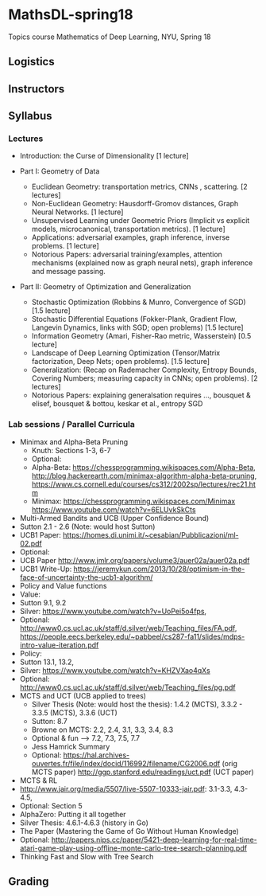 # MathsDL-spring18
Topics course Mathematics of Deep Learning, NYU, Spring 18

## Logistics


## Instructors




## Syllabus

### Lectures

*  Introduction: the Curse of Dimensionality [1 lecture]


* Part I: Geometry of Data
  * Euclidean Geometry: transportation metrics, CNNs , scattering. [2 lectures]
  * Non-Euclidean Geometry: Hausdorff-Gromov distances, Graph Neural Networks. [1 lecture]
  * Unsupervised Learning under Geometric Priors (Implicit vs explicit models, microcanonical, transportation metrics). [1 lecture]
  * Applications: adversarial examples, graph inference, inverse problems. [1 lecture]
  * Notorious Papers: adversarial training/examples, attention mechanisms (explained now as graph neural nets), graph inference and message passing.

* Part II: Geometry of Optimization and Generalization
  * Stochastic Optimization (Robbins & Munro, Convergence of SGD) [1.5 lecture]
  * Stochastic Differential Equations (Fokker-Plank, Gradient Flow, Langevin Dynamics, links with SGD; open problems) [1.5 lecture]
  * Information Geometry (Amari, Fisher-Rao metric, Wasserstein) [0.5 lecture]
  * Landscape of Deep Learning Optimization (Tensor/Matrix factorization, Deep Nets; open problems). [1.5 lecture]
  * Generalization: (Recap on Rademacher Complexity, Entropy Bounds, Covering Numbers; measuring capacity in CNNs; open problems). [2 lectures]
  * Notorious Papers: explaining generalsation requires …, bousquet & elisef, bousquet & bottou, keskar et al., entropy SGD


### Lab sessions / Parallel Curricula

* Minimax and Alpha-Beta Pruning
  * Knuth: Sections 1-3, 6-7
  * Optional:
  * Alpha-Beta:
https://chessprogramming.wikispaces.com/Alpha-Beta,
http://blog.hackerearth.com/minimax-algorithm-alpha-beta-pruning,
https://www.cs.cornell.edu/courses/cs312/2002sp/lectures/rec21.htm
  * Minimax: 
https://chessprogramming.wikispaces.com/Minimax
https://www.youtube.com/watch?v=6ELUvkSkCts
* Multi-Armed Bandits and UCB (Upper Confidence Bound)
 * Sutton 2.1 - 2.6 (Note: would host Sutton)
 * UCB1 Paper: https://homes.di.unimi.it/~cesabian/Pubblicazioni/ml-02.pdf
 * Optional:
  * UCB Paper http://www.jmlr.org/papers/volume3/auer02a/auer02a.pdf
  * UCB1 Write-Up: https://jeremykun.com/2013/10/28/optimism-in-the-face-of-uncertainty-the-ucb1-algorithm/
* Policy and Value functions
 * Value: 
  * Sutton 9.1, 9.2
  * Silver: https://www.youtube.com/watch?v=UoPei5o4fps, 
  * Optional:
http://www0.cs.ucl.ac.uk/staff/d.silver/web/Teaching_files/FA.pdf,
https://people.eecs.berkeley.edu/~pabbeel/cs287-fa11/slides/mdps-intro-value-iteration.pdf
 * Policy:
  * Sutton 13.1, 13.2, 
  * Silver: https://www.youtube.com/watch?v=KHZVXao4qXs
  * Optional: http://www0.cs.ucl.ac.uk/staff/d.silver/web/Teaching_files/pg.pdf
* MCTS and UCT (UCB applied to trees)
  * Silver Thesis (Note: would host the thesis): 1.4.2 (MCTS), 3.3.2 - 3.3.5 (MCTS), 3.3.6 (UCT)
  * Sutton: 8.7
  * Browne on MCTS: 2.2, 2.4, 3.1, 3.3, 3.4, 8.3
  * Optional & fun —> 7.2, 7.3, 7.5, 7.7
  * Jess Hamrick Summary
  * Optional:
https://hal.archives-ouvertes.fr/file/index/docid/116992/filename/CG2006.pdf (orig MCTS paper)
http://ggp.stanford.edu/readings/uct.pdf (UCT paper)
* MCTS & RL
 * http://www.jair.org/media/5507/live-5507-10333-jair.pdf: 3.1-3.3, 4.3-4.5, 
 * Optional: Section 5
* AlphaZero: Putting it all together
 * Silver Thesis: 4.6.1-4.6.3 (history in Go)
 * The Paper (Mastering the Game of Go Without Human Knowledge)
 * Optional:
http://papers.nips.cc/paper/5421-deep-learning-for-real-time-atari-game-play-using-offline-monte-carlo-tree-search-planning.pdf
 * Thinking Fast and Slow with Tree Search  



## Grading



